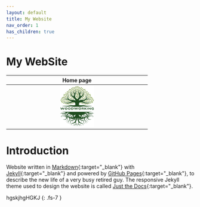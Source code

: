```yaml
---
layout: default
title: My Website
nav_order: 1
has_children: true
---
```


#  My WebSite

|                         Home page                         |
|:---------------------------------------------------------:|
| <img src="media/Lignarius.png" width="25%" height="25%"/> |

# Introduction

Website written in [Markdown](https://www.markdownguide.org/){:target="_blank"} with 
[Jekyll](https://jekyllrb.com/){:target="_blank"} and powered by [GitHub Pages](https://pages.github.com/){:target="_blank"},
to describe the new life of a very busy retired guy. The responsive Jekyll theme 
used to design the website is called [Just the Docs](https://just-the-docs.com/){:target="_blank"}. 

hgskjhgHGKJ
{: .fs-7 }


